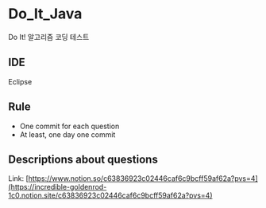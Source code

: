 # Do_It_Java
Do It! 알고리즘 코딩 테스트

## IDE
Eclipse

## Rule
- One commit for each question
- At least, one day one commit

## Descriptions about questions
Link: [https://www.notion.so/c63836923c02446caf6c9bcff59af62a?pvs=4](https://incredible-goldenrod-1c0.notion.site/c63836923c02446caf6c9bcff59af62a?pvs=4)

